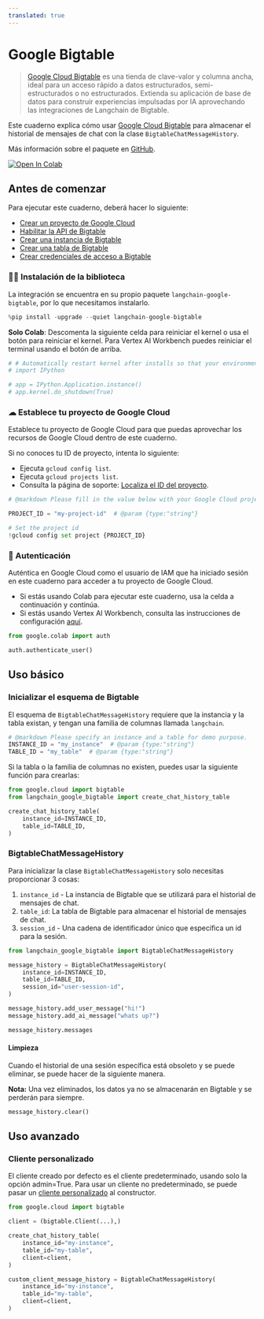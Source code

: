 ```yaml
---
translated: true
---
```


# Google Bigtable

> [Google Cloud Bigtable](https://cloud.google.com/bigtable) es una tienda de clave-valor y columna ancha, ideal para un acceso rápido a datos estructurados, semi-estructurados o no estructurados. Extienda su aplicación de base de datos para construir experiencias impulsadas por IA aprovechando las integraciones de Langchain de Bigtable.

Este cuaderno explica cómo usar [Google Cloud Bigtable](https://cloud.google.com/bigtable) para almacenar el historial de mensajes de chat con la clase `BigtableChatMessageHistory`.

Más información sobre el paquete en [GitHub](https://github.com/googleapis/langchain-google-bigtable-python/).

[![Open In Colab](https://colab.research.google.com/assets/colab-badge.svg)](https://colab.research.google.com/github/googleapis/langchain-google-bigtable-python/blob/main/docs/chat_message_history.ipynb)

## Antes de comenzar

Para ejecutar este cuaderno, deberá hacer lo siguiente:

* [Crear un proyecto de Google Cloud](https://developers.google.com/workspace/guides/create-project)
* [Habilitar la API de Bigtable](https://console.cloud.google.com/flows/enableapi?apiid=bigtable.googleapis.com)
* [Crear una instancia de Bigtable](https://cloud.google.com/bigtable/docs/creating-instance)
* [Crear una tabla de Bigtable](https://cloud.google.com/bigtable/docs/managing-tables)
* [Crear credenciales de acceso a Bigtable](https://developers.google.com/workspace/guides/create-credentials)

### 🦜🔗 Instalación de la biblioteca

La integración se encuentra en su propio paquete `langchain-google-bigtable`, por lo que necesitamos instalarlo.

```python
%pip install -upgrade --quiet langchain-google-bigtable
```

**Solo Colab**: Descomenta la siguiente celda para reiniciar el kernel o usa el botón para reiniciar el kernel. Para Vertex AI Workbench puedes reiniciar el terminal usando el botón de arriba.

```python
# # Automatically restart kernel after installs so that your environment can access the new packages
# import IPython

# app = IPython.Application.instance()
# app.kernel.do_shutdown(True)
```

### ☁ Establece tu proyecto de Google Cloud

Establece tu proyecto de Google Cloud para que puedas aprovechar los recursos de Google Cloud dentro de este cuaderno.

Si no conoces tu ID de proyecto, intenta lo siguiente:

* Ejecuta `gcloud config list`.
* Ejecuta `gcloud projects list`.
* Consulta la página de soporte: [Localiza el ID del proyecto](https://support.google.com/googleapi/answer/7014113).

```python
# @markdown Please fill in the value below with your Google Cloud project ID and then run the cell.

PROJECT_ID = "my-project-id"  # @param {type:"string"}

# Set the project id
!gcloud config set project {PROJECT_ID}
```

### 🔐 Autenticación

Auténtica en Google Cloud como el usuario de IAM que ha iniciado sesión en este cuaderno para acceder a tu proyecto de Google Cloud.

- Si estás usando Colab para ejecutar este cuaderno, usa la celda a continuación y continúa.
- Si estás usando Vertex AI Workbench, consulta las instrucciones de configuración [aquí](https://github.com/GoogleCloudPlatform/generative-ai/tree/main/setup-env).

```python
from google.colab import auth

auth.authenticate_user()
```

## Uso básico

### Inicializar el esquema de Bigtable

El esquema de `BigtableChatMessageHistory` requiere que la instancia y la tabla existan, y tengan una familia de columnas llamada `langchain`.

```python
# @markdown Please specify an instance and a table for demo purpose.
INSTANCE_ID = "my_instance"  # @param {type:"string"}
TABLE_ID = "my_table"  # @param {type:"string"}
```

Si la tabla o la familia de columnas no existen, puedes usar la siguiente función para crearlas:

```python
from google.cloud import bigtable
from langchain_google_bigtable import create_chat_history_table

create_chat_history_table(
    instance_id=INSTANCE_ID,
    table_id=TABLE_ID,
)
```

### BigtableChatMessageHistory

Para inicializar la clase `BigtableChatMessageHistory` solo necesitas proporcionar 3 cosas:

1. `instance_id` - La instancia de Bigtable que se utilizará para el historial de mensajes de chat.
1. `table_id`: La tabla de Bigtable para almacenar el historial de mensajes de chat.
1. `session_id` - Una cadena de identificador único que especifica un id para la sesión.

```python
from langchain_google_bigtable import BigtableChatMessageHistory

message_history = BigtableChatMessageHistory(
    instance_id=INSTANCE_ID,
    table_id=TABLE_ID,
    session_id="user-session-id",
)

message_history.add_user_message("hi!")
message_history.add_ai_message("whats up?")
```

```python
message_history.messages
```

#### Limpieza

Cuando el historial de una sesión específica está obsoleto y se puede eliminar, se puede hacer de la siguiente manera.

**Nota:** Una vez eliminados, los datos ya no se almacenarán en Bigtable y se perderán para siempre.

```python
message_history.clear()
```

## Uso avanzado

### Cliente personalizado

El cliente creado por defecto es el cliente predeterminado, usando solo la opción admin=True. Para usar un cliente no predeterminado, se puede pasar un [cliente personalizado](https://cloud.google.com/python/docs/reference/bigtable/latest/client#class-googlecloudbigtableclientclientprojectnone-credentialsnone-readonlyfalse-adminfalse-clientinfonone-clientoptionsnone-adminclientoptionsnone-channelnone) al constructor.

```python
from google.cloud import bigtable

client = (bigtable.Client(...),)

create_chat_history_table(
    instance_id="my-instance",
    table_id="my-table",
    client=client,
)

custom_client_message_history = BigtableChatMessageHistory(
    instance_id="my-instance",
    table_id="my-table",
    client=client,
)
```
